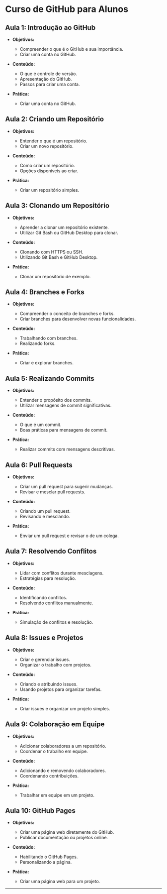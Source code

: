 # Curso de GitHub para Alunos

## Aula 1: Introdução ao GitHub
- **Objetivos:**
  - Compreender o que é o GitHub e sua importância.
  - Criar uma conta no GitHub.

- **Conteúdo:**
  - O que é controle de versão.
  - Apresentação do GitHub.
  - Passos para criar uma conta.

- **Prática:**
  - Criar uma conta no GitHub.

## Aula 2: Criando um Repositório
- **Objetivos:**
  - Entender o que é um repositório.
  - Criar um novo repositório.

- **Conteúdo:**
  - Como criar um repositório.
  - Opções disponíveis ao criar.

- **Prática:**
  - Criar um repositório simples.

## Aula 3: Clonando um Repositório
- **Objetivos:**
  - Aprender a clonar um repositório existente.
  - Utilizar Git Bash ou GitHub Desktop para clonar.

- **Conteúdo:**
  - Clonando com HTTPS ou SSH.
  - Utilizando Git Bash e GitHub Desktop.

- **Prática:**
  - Clonar um repositório de exemplo.

## Aula 4: Branches e Forks
- **Objetivos:**
  - Compreender o conceito de branches e forks.
  - Criar branches para desenvolver novas funcionalidades.

- **Conteúdo:**
  - Trabalhando com branches.
  - Realizando forks.

- **Prática:**
  - Criar e explorar branches.

## Aula 5: Realizando Commits
- **Objetivos:**
  - Entender o propósito dos commits.
  - Utilizar mensagens de commit significativas.

- **Conteúdo:**
  - O que é um commit.
  - Boas práticas para mensagens de commit.

- **Prática:**
  - Realizar commits com mensagens descritivas.

## Aula 6: Pull Requests
- **Objetivos:**
  - Criar um pull request para sugerir mudanças.
  - Revisar e mesclar pull requests.

- **Conteúdo:**
  - Criando um pull request.
  - Revisando e mesclando.

- **Prática:**
  - Enviar um pull request e revisar o de um colega.

## Aula 7: Resolvendo Conflitos
- **Objetivos:**
  - Lidar com conflitos durante mesclagens.
  - Estratégias para resolução.

- **Conteúdo:**
  - Identificando conflitos.
  - Resolvendo conflitos manualmente.

- **Prática:**
  - Simulação de conflitos e resolução.

## Aula 8: Issues e Projetos
- **Objetivos:**
  - Criar e gerenciar issues.
  - Organizar o trabalho com projetos.

- **Conteúdo:**
  - Criando e atribuindo issues.
  - Usando projetos para organizar tarefas.

- **Prática:**
  - Criar issues e organizar um projeto simples.

## Aula 9: Colaboração em Equipe
- **Objetivos:**
  - Adicionar colaboradores a um repositório.
  - Coordenar o trabalho em equipe.

- **Conteúdo:**
  - Adicionando e removendo colaboradores.
  - Coordenando contribuições.

- **Prática:**
  - Trabalhar em equipe em um projeto.

## Aula 10: GitHub Pages
- **Objetivos:**
  - Criar uma página web diretamente do GitHub.
  - Publicar documentação ou projetos online.

- **Conteúdo:**
  - Habilitando o GitHub Pages.
  - Personalizando a página.

- **Prática:**
  - Criar uma página web para um projeto.

---
